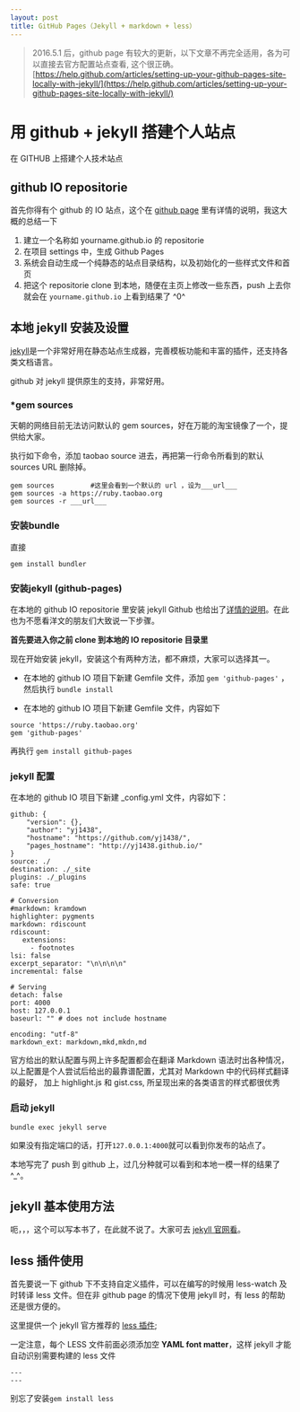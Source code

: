 ```yaml
---
layout: post
title: GitHub Pages（Jekyll + markdown + less）
---
```


> 2016.5.1 后，github page 有较大的更新，以下文章不再完全适用，各为可以直接去官方配置站点查看, 这个很正确。
[https://help.github.com/articles/setting-up-your-github-pages-site-locally-with-jekyll/](https://help.github.com/articles/setting-up-your-github-pages-site-locally-with-jekyll/)


# 用 github + jekyll 搭建个人站点

> 
在 GITHUB 上搭建个人技术站点

## github IO repositorie

首先你得有个 github 的 IO 站点，这个在 [github page](https://pages.github.com/) 里有详情的说明，我这大概的总结一下

1. 建立一个名称如 yourname.github.io 的 repositorie
2. 在项目 settings 中，生成 Github Pages
3. 系统会自动生成一个纯静态的站点目录结构，以及初始化的一些样式文件和首页
4. 把这个 repositorie clone 到本地，随便在主页上修改一些东西，push 上去你就会在 `yourname.github.io` 上看到结果了 ^0^

## 本地 jekyll 安装及设置

[jekyll](http://jekyllrb.com/)是一个非常好用在静态站点生成器，完善模板功能和丰富的插件，还支持各类文档语言。

github 对 jekyll 提供原生的支持，非常好用。

### *gem sources

天朝的网络目前无法访问默认的 gem sources，好在万能的淘宝镜像了一个，提供给大家。

执行如下命令，添加 taobao source 进去，再把第一行命令所看到的默认 sources URL 删除掉。

```
gem sources         #这里会看到一个默认的 url ，设为___url___
gem sources -a https://ruby.taobao.org
gem sources -r ___url___
```

### 安装bundle

直接

~~~
gem install bundler
~~~

### 安装jekyll (github-pages)

在本地的 github IO repositorie 里安装 jekyll Github 也给出了[详情的说明](https://help.github.com/articles/using-jekyll-with-pages/)。在此也为不愿看洋文的朋友们大致说一下步骤。

**首先要进入你之前 clone 到本地的 IO repositorie 目录里**

现在开始安装 jekyll，安装这个有两种方法，都不麻烦，大家可以选择其一。

* 在本地的 github IO 项目下新建 Gemfile 文件，添加 `gem 'github-pages'` ，然后执行 `bundle install`

* 在本地的 github IO 项目下新建 Gemfile 文件，内容如下

~~~
source 'https://ruby.taobao.org'
gem 'github-pages'
~~~

再执行 `gem install github-pages`

### jekyll 配置

在本地的 github IO 项目下新建 _config.yml 文件，内容如下：

~~~
github: {
    "version": {},
    "author": "yj1438",
    "hostname": "https://github.com/yj1438/",
    "pages_hostname": "http://yj1438.github.io/"
}
source: ./
destination: ./_site
plugins: ./_plugins
safe: true

# Conversion
#markdown: kramdown
highlighter: pygments
markdown: rdiscount
rdiscount:
   extensions:
     - footnotes
lsi: false
excerpt_separator: "\n\n\n\n"
incremental: false

# Serving
detach: false
port: 4000
host: 127.0.0.1
baseurl: "" # does not include hostname

encoding: "utf-8"
markdown_ext: markdown,mkd,mkdn,md

~~~

官方给出的默认配置与网上许多配置都会在翻译 Markdown 语法时出各种情况，
以上配置是个人尝试后给出的最靠谱配置，尤其对 Markdown 中的代码样式翻译的最好，
加上 highlight.js 和 gist.css, 所呈现出来的各类语言的样式都很优秀

### 启动 jekyll

~~~
bundle exec jekyll serve
~~~

如果没有指定端口的话，打开`127.0.0.1:4000`就可以看到你发布的站点了。

本地写完了 push 到 github 上，过几分种就可以看到和本地一模一样的结果了^_^。

## jekyll 基本使用方法

呃，，，这个可以写本书了，在此就不说了。大家可去 [jekyll 官网看](http://jekyllrb.com/)。

## less 插件使用

首先要说一下 github 下不支持自定义插件，可以在编写的时候用 less-watch 及时转译 less 文件。但在非 github page 的情况下使用 jekyll 时，有 less 的帮助还是很方便的。

这里提供一个 jekyll 官方推荐的 [less 插件](https://gist.github.com/jasongraham/639920);

一定注意，每个 LESS 文件前面必须添加空 **YAML font matter**，这样 jekyll 才能自动识别需要构建的 less 文件

~~~
---
---
~~~

别忘了安装`gem install less`
